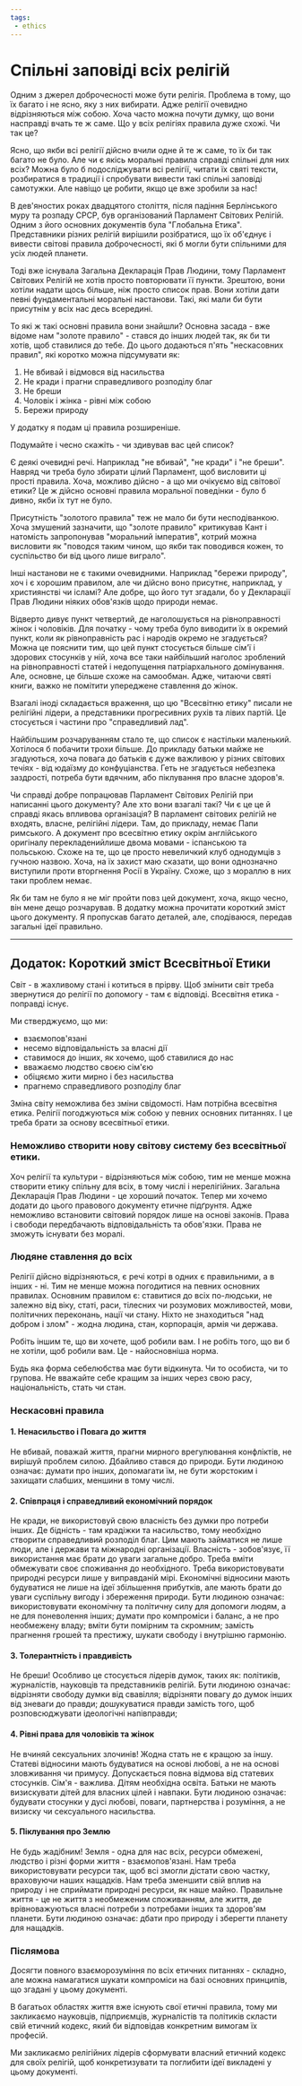 ```yaml
---
tags:
 - ethics
---
```

# Спільні заповіді всіх релігій

Одним з джерел доброчесності може бути релігія.
Проблема в тому, що їх багато і не ясно, яку з них вибирати.
Адже релігії очевидно відрізняються між собою.
Хоча часто можна почути думку, що вони насправді вчать те ж саме.
Що у всіх релігіях правила дуже схожі.
Чи так це?

Ясно, що якби всі релігії дійсно вчили одне й те ж саме, то їх би так багато не було.
Але чи є якісь моральні правила справді спільні для них всіх?
Можна було б подосліджувати всі релігії, читати їх святі тексти, розбиратися в традиції і спробувати вивести такі спільні заповіді самотужки.
Але навіщо це робити, якщо це вже зробили за нас!

В дев'яностих роках двадцятого століття, після падіння Берлінського муру та розпаду СРСР, був організований Парламент Світових Релігій.
Одним з його основних документів була "Глобальна Етика".
Представники різних релігій вирішили розібратися, що їх об'єднує і вивести світові правила доброчесності, які б могли бути спільними для усіх людей планети.

Тоді вже існувала Загальна Декларація Прав Людини, тому Парламент Світових Релігій не хотів просто повторювати її пункти.
Зрештою, вони хотіли надати щось більше, ніж просто список прав.
Вони хотіли дати певні фундаментальні моральні настанови.
Такі, які мали би бути присутнім у всіх нас десь всередині.

То які ж такі основні правила вони знайшли?
Основна засада - вже відоме нам "золоте правило" - стався до інших людей так, як би ти хотів, щоб ставилися до тебе.
До цього додаються п'ять "нескасовних правил", які коротко можна підсумувати як:
 
 1. Не вбивай і відмовся від насильства
 2. Не кради і прагни справедливого розподілу благ
 3. Не бреши
 4. Чоловік і жінка - рівні між собою
 5. Бережи природу
 
У додатку я подам ці правила розширеніше.

Подумайте і чесно скажіть - чи здивував вас цей список?

Є деякі очевидні речі.
Наприклад "не вбивай", "не кради" і "не бреши". 
Навряд чи треба було збирати цілий Парламент, щоб висловити ці прості правила.
Хоча, можливо дійсно - а що ми очікуємо від світової етики?
Це ж дійсно основні правила моральної поведінки - було б дивно, якби їх тут не було.

Присутність "золотого правила" теж не мало би бути несподіванкою.
Хоча змушений зазначити, що "золоте правило" критикував Кант і натомість запропонував "моральний імператив", котрий можна висловити як "поводся таким чином, що якби так поводився кожен, то суспільство би від цього лише виграло".

Інші настанови не є такими очевидними.
Наприклад "бережи природу", хоч і є хорошим правилом, але чи дійсно воно присутнє, наприклад, у християнстві чи ісламі?
Але добре, що його тут згадали, бо у Декларації Прав Людини ніяких обов'язків щодо природи немає.

Відверто дивує пункт четвертий, де наголошується на рівноправності жінок і чоловіків.
Для початку - чому треба було виводити їх в окремий пункт, коли як рівноправність рас і народів окремо не згадується?
Можна це пояснити тим, що цей пункт стосується більше сім'ї і здорових стосунків у ній, хоча все таки найбільший наголос зроблений на рівноправності статей і недопущення патріархального домінування.
Але, основне, це більше схоже на самообман.
Адже, читаючи святі книги, важко не помітити упереджене ставлення до жінок.

Взагалі іноді складається враження, що цю "Всесвітню етику" писали не релігійні лідери, а представники прогресивних рухів та лівих партій.
Це стосується і частини про "справедливий лад".

Найбільшим розчаруванням стало те, що список є настільки маленький.
Хотілося б побачити трохи більше.
До прикладу батьки майже не згадуються, хоча повага до батьків є дуже важливою у різних світових течіях - від юдаїзму до конфуціанства.
Геть не згадується небезпека заздрості, потреба бути вдячним, або піклування про власне здоров'я.

Чи справді добре попрацював Парламент Світових Релігій при написанні цього документу?
Але хто вони взагалі такі?
Чи є це це й справді якась впливова організація? 
В парламент світових релігій не входять, власне, релігійні лідери.
Там, до прикладу, немає Папи римського.
А документ про всесвітню етику окрім англійського оригіналу перекладенийлише двома мовами - іспанською та польською.
Схоже на те, що це просто невеличкий клуб однодумців з гучною назвою.
Хоча, на їх захист маю сказати, що вони однозначно виступили проти вторгнення Росії в Україну.
Схоже, що з мораллю в них таки проблем немає.

Як би там не було я не міг пройти повз цей документ, хоча, якщо чесно, він мене дещо розчарував.
В додатку можна прочитати короткий зміст цього документу.
Я пропускав багато деталей, але, сподіваюся, передав загальні ідеї правильно.

---

## Додаток: Короткий зміст Всесвітньої Етики

Світ - в жахливому стані і котиться в прірву.
Щоб змінити світ треба звернутися до релігії по допомогу - там є відповіді.
Всесвітня етика - поправді існує.

Ми стверджуємо, що ми:

 - взаємопов'язані
 - несемо відповідальність за власні дії
 - ставимося до інших, як хочемо, щоб ставилися до нас
 - вважаємо людство своєю сім'єю
 - обіцяємо жити мирно і без насильства
 - прагнемо справедливого розподілу благ

Зміна світу неможлива без зміни свідомості.
Нам потрібна всесвітня етика.
Релігії погоджуються між собою у певних основних питаннях.
І це треба брати за основу всесвітньої етики.

### Неможливо створити нову світову систему без всесвітньої етики.

Хоч релігії та культури - відрізняються між собою, тим не менше можна створити етику спільну для всіх, в тому числі і нерелігійних.
Загальна Декларація Прав Людини - це хороший початок.
Тепер ми хочемо додати до цього правового документу етичне підґрунтя.
Адже неможливо встановити світовий порядок лише на основі законів.
Права і свободи передбачають відповідальність та обов'язки.
Права не зможуть існувати без моралі.

### Людяне ставлення до всіх

Релігії дійсно відрізняються, є речі котрі в одних є правильними, а в інших - ні.
Тим не менше можна погодитися на певних основних правилах.
Основним правилом є: ставитися до всіх по-людськи, не залежно від віку, статі, раси, тілесних чи розумових можливостей, мови, політичних переконань, нації чи стану.
Ніхто не знаходиться "над добром і злом" - жодна людина, стан, корпорація, армія чи держава.

Робіть іншим те, що ви хочете, щоб робили вам.
І не робіть того, що ви б не хотіли, щоб робили вам.
Це - найосновніша норма.

Будь яка форма себелюбства має бути відкинута.
Чи то особиста, чи то групова.
Не вважайте себе кращим за інших через свою расу, національність, стать чи стан.

### Нескасовні правила

#### 1. Ненасильство і Повага до життя

Не вбивай, поважай життя, прагни мирного врегулювання конфліктів, не вирішуй проблем силою.
Дбайливо стався до природи.
Бути людиною означає: думати про інших, допомагати їм, не бути жорстоким і захищати слабших, меншини в тому числі.

#### 2. Співпраця і справедливий економічний порядок

Не кради, не використовуй свою власність без думки про потреби інших.
Де бідність - там крадіжки та насильство, тому необхідно створити справедливий розподіл благ.
Цим мають займатися не лише люди, але і держави та міжнародні організації.
Власність - зобов'язує, її використання має брати до уваги загальне добро.
Треба вміти обмежувати своє споживання до необхідного.
Треба використовувати природні ресурси лише у виправданій мірі.
Економічні відносини мають будуватися не лише на ідеї збільшення прибутків, але мають брати до уваги суспільну вигоду і збереження природи.
Бути людиною означає: використовувати економічну та політичну силу для допомоги людям, а не для поневолення інших; думати про компроміси і баланс, а не про необмежену владу; вміти бути помірним та скромним; замість прагнення грошей та престижу, шукати свободу і внутрішню гармонію. 

#### 3. Толерантність і правдивість

Не бреши! 
Особливо це стосується лідерів думок, таких як: політиків, журналістів, науковців та представників релігій.
Бути людиною означає: відрізняти свободу думки від свавілля; відрізняти повагу до думок інших від зневаги до правди; дошукуватися правди замість того, щоб розповсюджувати ідеологічні напівправди;

#### 4. Рівні права для чоловіків та жінок

Не вчиняй сексуальних злочинів!
Жодна стать не є кращою за іншу.
Статеві відносини мають будуватися на основі любові, а не на основі зловживання чи примусу.
Допускається повна відмова від статевих стосунків.
Сім'я - важлива. 
Дітям необхідна освіта.
Батьки не мають визискувати дітей для власних цілей і навпаки. 
Бути людиною означає: будувати стосунки у дусі любові, поваги, партнерства і розуміння, а не визиску чи сексуального насильства.

#### 5. Піклування про Землю

Не будь жадібним!
Земля - одна для нас всіх, ресурси обмежені, людство і різні форми життя - взаємопов'язані.
Нам треба використовувати ресурси так, щоб всі змогли дістати свою частку, враховуючи наших нащадків.
Нам треба зменшити свій вплив на природу і не сприймати природні ресурси, як наше майно.
Правильне життя - це не життя з необмеженим споживанням, але життя, де врівноважуються власні потреби з потребами інших та здоров'ям планети.
Бути людиною означає: дбати про природу і зберегти планету для нащадків.

### Післямова

Досягти повного взаєморозуміння по всіх етичних питаннях - складно, але можна намагатися шукати компроміси на базі основних принципів, що згадані у цьому документі.

В багатьох областях життя вже існують свої етичні правила, тому ми закликаємо науковців, підприємців, журналістів та політиків скласти свій етичний кодекс, який би відповідав конкретним вимогам їх професій.

Ми закликаємо релігійних лідерів сформувати власний етичний кодекс для своїх релігій, щоб конкретизувати та поглибити ідеї викладені у цьому документі. 


